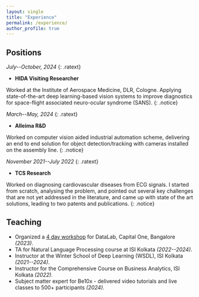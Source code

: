```yaml
---
layout: single
title: "Experience"
permalink: /experience/
author_profile: true
---
```


## Positions

[comment]: # (HIDA position)
_July--October, 2024_
{: .ratext}
- **HIDA Visiting Researcher**   

Worked at the Institute of Aerospace Medicine, DLR, Cologne. Applying state-of-the-art deep learning-based vision systems to improve diagnostics for space-flight associated neuro-ocular syndrome (SANS).
{: .notice}

[comment]: # (Alleima)
_March--May, 2024_
{: .ratext}
- **Alleima R&D**  

Worked on computer vision aided industrial automation scheme, delivering an end to end solution for object detection/tracking with cameras installed on the assembly line.
{: .notice}

[comment]: # (TCS)
_November 2021--July 2022_
{: .ratext}
- **TCS Research**  

Worked on diagnosing cardiovascular diseases from ECG signals. I started from scratch, analysing the problem, and pointed out several key challenges that are not yet addressed in the literature, and came up with state of the art solutions, leading to two patents and publications.
{: .notice}


## Teaching

- Organized a [4 day workshop](./CapOne/index.html) for DataLab, Capital One, Bangalore _(2023)_.
- TA for Natural Language Processing course at ISI Kolkata _(2022--2024)_.
- Instructor at the Winter School of Deep Learning (WSDL), ISI Kolkata _(2021--2024)_.
- Instructor for the Comprehensive Course on Business Analytics, ISI Kolkata _(2022)_.
- Subject matter expert for Be10x - delivered video tutorials and live classes to 500+ participants _(2024)_.
